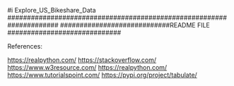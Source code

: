 #i Explore_US_Bikeshare_Data
#####################################################################
############################README FILE #############################

References:

https://realpython.com/
https://stackoverflow.com/
https://www.w3resource.com/
https://realpython.com/
https://www.tutorialspoint.com/
https://pypi.org/project/tabulate/
